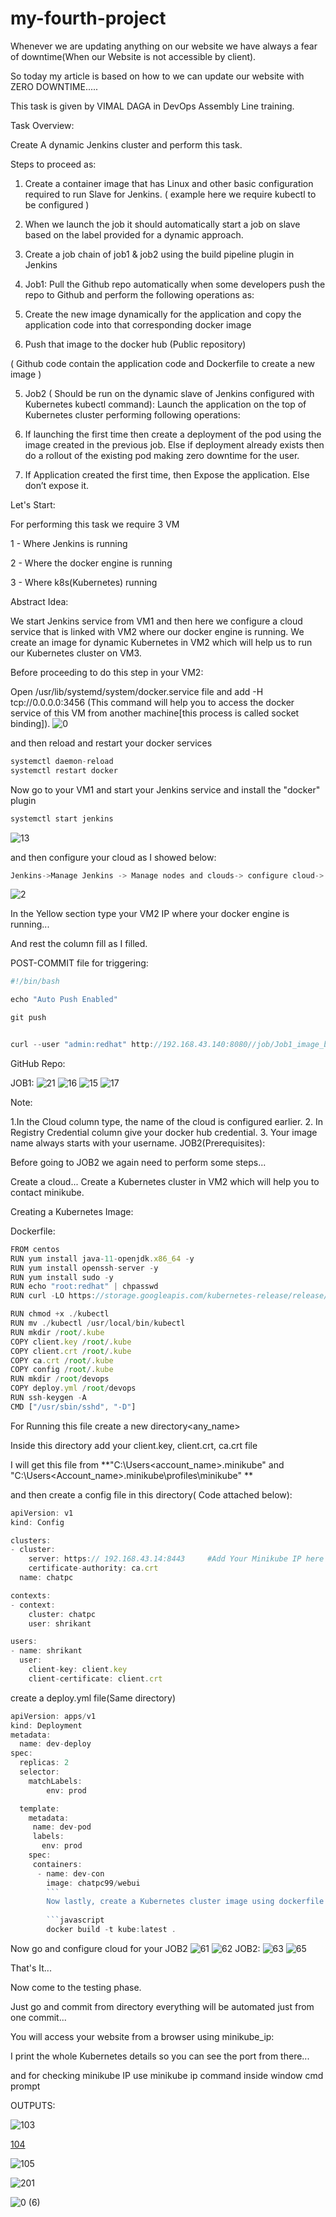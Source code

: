 # my-fourth-project
Whenever we are updating anything on our website we have always a fear of downtime(When our Website is not accessible by client).

So today my article is based on how to we can update our website with ZERO DOWNTIME.....

This task is given by VIMAL DAGA in DevOps Assembly Line training.

Task Overview:

Create A dynamic Jenkins cluster and perform this task.

Steps to proceed as:

1. Create a container image that has Linux and other basic configuration required to run Slave for Jenkins. ( example here we require kubectl to be configured )

2. When we launch the job it should automatically start a job on slave based on the label provided for a dynamic approach.

3. Create a job chain of job1 & job2 using the build pipeline plugin in Jenkins

4. Job1: Pull the Github repo automatically when some developers push the repo to Github and perform the following operations as:

1. Create the new image dynamically for the application and copy the application code into that corresponding docker image

2. Push that image to the docker hub (Public repository)

( Github code contain the application code and Dockerfile to create a new image )

5. Job2 ( Should be run on the dynamic slave of Jenkins configured with Kubernetes kubectl command): Launch the application on the top of Kubernetes cluster performing following operations:

1. If launching the first time then create a deployment of the pod using the image created in the previous job. Else if deployment already exists then do a rollout of the existing pod making zero downtime for the user.

2. If Application created the first time, then Expose the application. Else don’t expose it.

Let's Start:

For performing this task we require 3 VM

1 - Where Jenkins is running

2 - Where the docker engine is running

3 - Where k8s(Kubernetes) running

Abstract Idea:

We start Jenkins service from VM1 and then here we configure a cloud service that is linked with VM2 where our docker engine is running. We create an image for dynamic Kubernetes in VM2 which will help us to run our Kubernetes cluster on VM3.

Before proceeding to do this step in your VM2:

Open /usr/lib/systemd/system/docker.service file and add -H tcp://0.0.0.0:3456
(This command will help you to access the docker service of this VM from another machine[this process is called socket binding]).
![0](https://user-images.githubusercontent.com/64473684/85508003-dd7e5f00-b610-11ea-9ba5-c759a475d1b6.png)



and then reload and restart your docker services

```javascript
systemctl daemon-reload
systemctl restart docker
```

Now go to your VM1 and start your Jenkins service and install the "docker" plugin

```javascript
systemctl start jenkins 
```

![13](https://user-images.githubusercontent.com/64473684/85508296-67c6c300-b611-11ea-8228-b4c155e1fd07.png)


and then configure your cloud as I showed below:

```javascript
Jenkins->Manage Jenkins -> Manage nodes and clouds-> configure cloud-> add a new cloud-> docker
```

![2](https://user-images.githubusercontent.com/64473684/85508622-10752280-b612-11ea-9097-9f08b9479820.PNG)

In the Yellow section type your VM2 IP where your docker engine is running...

And rest the column fill as I filled.

POST-COMMIT file for triggering:
```javascript
#!/bin/bash

echo "Auto Push Enabled"

git push


curl --user "admin:redhat" http://192.168.43.140:8080//job/Job1_image_build/build?token=devopss

```
GitHub Repo:

JOB1:
![21](https://user-images.githubusercontent.com/64473684/85511707-a612b100-b616-11ea-8968-dbd445b0af67.PNG)
![16](https://user-images.githubusercontent.com/64473684/85510380-deb18b00-b614-11ea-9809-14df8e4c1520.PNG)
![15](https://user-images.githubusercontent.com/64473684/85510415-e96c2000-b614-11ea-9ef5-98985175f670.PNG)
![17](https://user-images.githubusercontent.com/64473684/85510429-effa9780-b614-11ea-81c8-4769f0e8925d.PNG)

Note:

1.In the Cloud column type, the name of the cloud is configured earlier.
2. In Registry Credential column give your docker hub credential.
3. Your image name always starts with your username.
JOB2(Prerequisites):

Before going to JOB2 we again need to perform some steps...

Create a cloud... Create a Kubernetes cluster in VM2 which will help you to contact minikube.

Creating a Kubernetes Image:

Dockerfile:

```javascript
FROM centos
RUN yum install java-11-openjdk.x86_64 -y
RUN yum install openssh-server -y
RUN yum install sudo -y
RUN echo "root:redhat" | chpasswd
RUN curl -LO https://storage.googleapis.com/kubernetes-release/release/`curl -s https://storage.googleapis.com/kubernetes-release/release/stable.txt`/bin/linux/amd64/kubectl

RUN chmod +x ./kubectl
RUN mv ./kubectl /usr/local/bin/kubectl
RUN mkdir /root/.kube
COPY client.key /root/.kube
COPY client.crt /root/.kube
COPY ca.crt /root/.kube
COPY config /root/.kube
RUN mkdir /root/devops
COPY deploy.yml /root/devops
RUN ssh-keygen -A
CMD ["/usr/sbin/sshd", "-D"]

```
For Running this file create a new directory<any_name>

Inside this directory add your client.key, client.crt, ca.crt file

I will get this file from  **"C:\Users\<account_name>\.minikube" and "C:\Users\<Account_name>\.minikube\profiles\minikube" **

and then create a config file in this directory( Code attached below):

```javascript
apiVersion: v1
kind: Config

clusters:
- cluster:
    server: https:// 192.168.43.14:8443     #Add Your Minikube IP here
    certificate-authority: ca.crt
  name: chatpc

contexts:
- context:
    cluster: chatpc
    user: shrikant

users:
- name: shrikant
  user:
    client-key: client.key
    client-certificate: client.crt

```
create a deploy.yml file(Same directory)

```javascript
apiVersion: apps/v1
kind: Deployment
metadata:
  name: dev-deploy
spec:
  replicas: 2
  selector:
    matchLabels:
        env: prod

  template:
    metadata:
     name: dev-pod
     labels:
       env: prod
    spec:
     containers:
      - name: dev-con
        image: chatpc99/webui
        ```
        Now lastly, create a Kubernetes cluster image using dockerfile
        
        ```javascript
        docker build -t kube:latest .
```
Now go and configure cloud for your JOB2
![61](https://user-images.githubusercontent.com/64473684/85514618-db6cce00-b619-11ea-971b-5f90434c525d.PNG)
![62](https://user-images.githubusercontent.com/64473684/85514630-de67be80-b619-11ea-8416-965ef7e6fd78.PNG)
JOB2:
![63](https://user-images.githubusercontent.com/64473684/85514645-e162af00-b619-11ea-8c69-a25789323e3a.PNG)
![65](https://user-images.githubusercontent.com/64473684/85514654-e3c50900-b619-11ea-86ec-69d7e28e2991.PNG)

That's It...

Now come to the testing phase.

Just go and commit from directory everything will be automated just from one commit...

You will access your website from a browser using minikube_ip:<port>

I print the whole Kubernetes details so you can see the port from there...

and for checking minikube IP use minikube ip command inside window cmd prompt

OUTPUTS:


![103](https://user-images.githubusercontent.com/64473684/85520732-ee36d100-b620-11ea-8ab8-f196568880f3.PNG)

[104](https://user-images.githubusercontent.com/64473684/85524348-b7af8500-b625-11ea-89fb-426484f2d86c.png)

![105](https://user-images.githubusercontent.com/64473684/85524398-c39b4700-b625-11ea-8cdb-b73d43d0d2a2.png)

![201](https://user-images.githubusercontent.com/64473684/85524418-c7c76480-b625-11ea-967e-c6aedfc229a5.PNG)

![0 (6)](https://user-images.githubusercontent.com/64473684/85524518-e0377f00-b625-11ea-8105-c5ac07e6470d.png)









